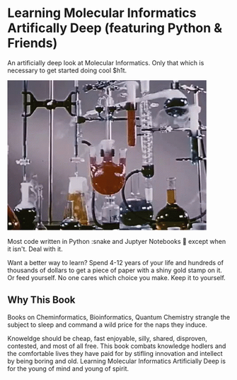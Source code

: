 # Learning Molecular Informatics Artifically Deep (featuring Python & Friends) 

An artificially deep look at Molecular Informatics. Only that which is necessary to get started doing cool $h1t. 

![chemistry](chemistry.gif)

Most code written in Python :snake and Juptyer Notebooks 📓 except when it isn't. Deal with it. 

Want a better way to learn? Spend 4-12 years of your life and hundreds of thousands of dollars to get a piece of paper with a shiny gold stamp on it. Or feed yourself. No one cares which choice you make. Keep it to yourself.

## Why This Book

Books on Cheminformatics, Bioinformatics, Quantum Chemistry strangle the subject to sleep and command a wild price for the naps they induce. 

Knoweldge should be cheap, fast enjoyable, silly, shared, disproven, contested, and most of all free. This book combats knowledge hodlers and the comfortable lives they have paid for by stifling innovation and intellect by being boring and old. Learning Molecular Informatics Artificially Deep is for the young of mind and young of spirit. 
